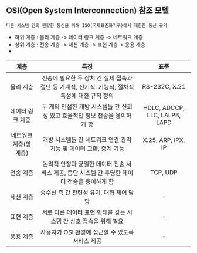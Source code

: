 ## OSI(Open System Interconnection) 참조 모델
~~~
다른 시스템 간의 원활한 통신을 위해 ISO(국제표준화기구)에서 제한한 통신 규약
~~~
- 하위 계층 : 물리 계층 -> 데이터 링크 계층 -> 네트워크 계층
- 상위 계층 : 전송 계층 -> 세션 계층 -> 표현 계층-> 응용 계층
- 
|계층|특징|표준|
|:--:|:--:|:--:|
|물리 계층|전송에 필요한 두 장치 간 실제 접속과 절단 등 기계적, 전기적, 기능적, 절차적 특성에 대한 규칙 정의|RS-232C, X.21|
|데이터 링크 계층|두 개의 인접한 개방 시스템들 간 신뢰성 있고 효율적인 정보 전송을 용이하게 함|HDLC, ADCCP, LLC, LALPB, LAPD|
|네트워크 계층(망 계층)|개방 시스템들 간 네트워크 연결 관리 기능 및 데이터 교환, 중계 기능|X.25, ARP, IPX, IP|
|전송 계층|논리적 안정과 균일한 데이터 전송 서비스 제공, 종단 시스템 간 투명한 데이터 전송을 용이하게 함|TCP, UDP|
|세션 계층|송수신 측 간 관련성 유지, 대화 제어 담당|-|
|표현 계층|서로 다른 데이터 표현 형태를 갖는 시스템 간 상호 접속을 위해 필요|-|
|응용 계층|사용자가 OSI 환경에 접근할 수 있도록 서비스 제공|-|

